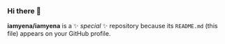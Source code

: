 ### Hi there 👋


**iamyena/iamyena** is a ✨ _special_ ✨ repository because its `README.md` (this file) appears on your GitHub profile.


